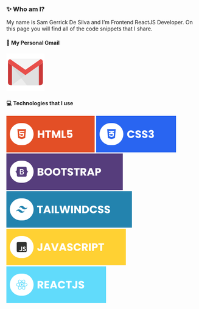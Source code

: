 ### ✨ Who am I?

My name is Sam Gerrick De Silva and I’m Frontend ReactJS Developer. On this page you will find all of the code snippets that I share.

#### 🔗 My Personal Gmail

[![Gmail](./assets/gmail.svg)](mailto:desilva.sam17.sgds@gmail.com)

#### 💻 Technologies that I use

![HTML5](./assets/html.svg) ![CSS3](./assets/css.svg) ![Bootstrap](./assets/bootstrap.svg) ![TailwindCSS](./assets/tailwind.svg) ![JavaScript](./assets/javascript.svg) ![React](./assets/react.svg)
